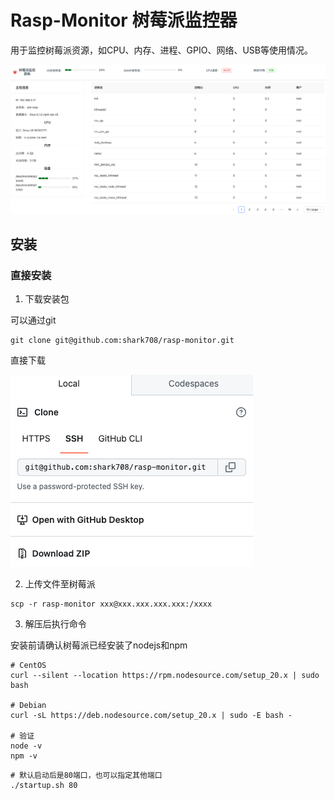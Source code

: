 # Rasp-Monitor 树莓派监控器

用于监控树莓派资源，如CPU、内存、进程、GPIO、网络、USB等使用情况。

![image](images/overview.png)

## 安装

### 直接安装


1. 下载安装包

可以通过git

```
git clone git@github.com:shark708/rasp-monitor.git
```

直接下载

![image](images/download.png)


2. 上传文件至树莓派

```
scp -r rasp-monitor xxx@xxx.xxx.xxx.xxx:/xxxx
```

3. 解压后执行命令

安装前请确认树莓派已经安装了nodejs和npm

```
# CentOS
curl --silent --location https://rpm.nodesource.com/setup_20.x | sudo bash

# Debian
curl -sL https://deb.nodesource.com/setup_20.x | sudo -E bash -

# 验证
node -v
npm -v
```

```
# 默认启动后是80端口，也可以指定其他端口
./startup.sh 80
```

